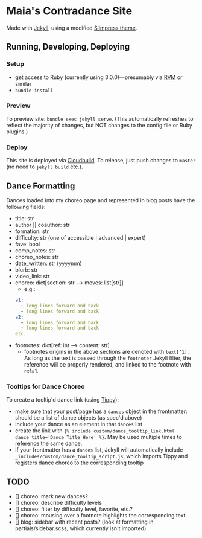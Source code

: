 # Maia's Contradance Site

Made with [Jekyll](https://jekyllrb.com/), using a modified [Slimpress theme](https://github.com/jeremyrea/slimpress).

## Running, Developing, Deploying

### Setup
- get access to Ruby (currently using 3.0.0)—presumably via [RVM](https://rvm.io/) or similar
- `bundle install`

### Preview
To preview site: `bundle exec jekyll serve`. (This automatically refreshes to reflect the majority of changes, but NOT changes to the config file or Ruby plugins.)

### Deploy
This site is deployed via [Cloudbuild](./cloudbuild). To release, just push changes to `master` (no need to `jekyll build` etc.).

## Dance Formatting
Dances loaded into my choreo page and represented in blog posts have the following fields:
- title: str
- author || coauthor: str
- formation: str
- difficulty: str (one of accessible | advanced | expert)
- fave: bool
- comp_notes: str
- choreo_notes: str
- date_written: str (yyyymm)
- blurb: str
- video_link: str
- choreo: dict[section: str --> moves: list[str]]
  - e.g.:
  ```yaml
  a1:
    - long lines forward and back
    - long lines forward and back
  a2:
    - long lines forward and back
    - long lines forward and back
  etc.
  ```
- footnotes: dict[ref: int --> content: str]
  - footnotes origins in the above sections are denoted with `text[^1]`. As long as the text is passed through the `footnoter` Jekyll filter, the reference will be properly rendered, and linked to the footnote with ref=1.

### Tooltips for Dance Choreo
To create a tooltip'd dance link (using [Tippy](https://atomiks.github.io/tippyjs/)):
- make sure that your post/page has a `dances` object in the frontmatter: should be a list of dance objects (as spec'd above)
- include your dance as an element in that `dances` list
- create the link with `{% include custom/dance_tooltip_link.html dance_title='Dance Title Here' %}`. May be used multiple times to reference the same dance.
- if your frontmatter has a `dances` list, Jekyll will automatically include `_includes/custom/dance_tooltip_script.js`, which imports Tippy and registers dance choreo to the corresponding tooltip

## TODO
- [] choreo: mark new dances?
- [] choreo: describe difficulty levels
- [] choreo: filter by difficulty level, favorite, etc.?
- [] choreo: mousing over a footnote highlights the corresponding text
- [] blog: sidebar with recent posts? (look at formatting in partials/sidebar.scss, which currently isn't imported)
